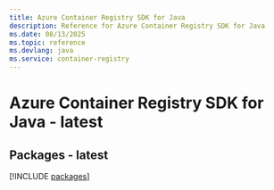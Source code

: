 ```yaml
---
title: Azure Container Registry SDK for Java
description: Reference for Azure Container Registry SDK for Java
ms.date: 08/13/2025
ms.topic: reference
ms.devlang: java
ms.service: container-registry
---
```

# Azure Container Registry SDK for Java - latest
## Packages - latest
[!INCLUDE [packages](container-registry-index.md)]